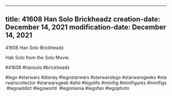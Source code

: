 ----
title: 41608 Han Solo Brickheadz
creation-date: December 14, 2021
modification-date: December 14, 2021
----

41608 Han Solo Brickheadz

Hab Solo from the Solo Movie.

#41608 #hansolo #brickheadz

#lego #starwars #disney #legostarwars #starwarslego #starwarsgeeks #starwarscollector #starwarsgeek #afol #legolife #minifig #minifigures #minifigs #legoaddict #legoworld  #legomania #legofan #legophoto 

